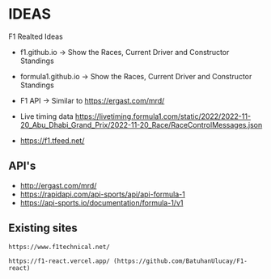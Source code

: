 # IDEAS
F1 Realted Ideas


- f1.github.io -> Show the Races, Current Driver and Constructor Standings

- formula1.github.io -> Show the Races, Current Driver and Constructor Standings


- F1 API -> Similar to https://ergast.com/mrd/
- Live timing data https://livetiming.formula1.com/static/2022/2022-11-20_Abu_Dhabi_Grand_Prix/2022-11-20_Race/RaceControlMessages.json
- https://f1.tfeed.net/

## API's

- http://ergast.com/mrd/
- https://rapidapi.com/api-sports/api/api-formula-1
- https://api-sports.io/documentation/formula-1/v1
## Existing sites

    https://www.f1technical.net/

    https://f1-react.vercel.app/ (https://github.com/BatuhanUlucay/F1-react)
